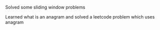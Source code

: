 Solved some sliding window problems 

Learned what is an anagram and solved a leetcode problem which uses anagram
